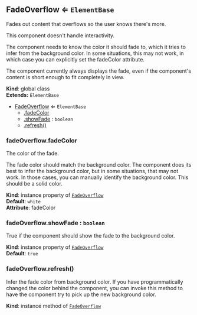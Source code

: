 <a name="FadeOverflow"></a>
## FadeOverflow ⇐ <code>ElementBase</code>
Fades out content that overflows so the user knows there's more.

This component doesn't handle interactivity.

The component needs to know the color it should fade to, which it tries to
infer from the background color. In some situations, this may not work, in
which case you can explicitly set the fadeColor attribute.

The component currently always displays the fade, even if the component's
content is short enough to fit completely in view.

**Kind**: global class  
**Extends:** <code>ElementBase</code>  

* [FadeOverflow](#FadeOverflow) ⇐ <code>ElementBase</code>
    * [.fadeColor](#FadeOverflow+fadeColor)
    * [.showFade](#FadeOverflow+showFade) : <code>boolean</code>
    * [.refresh()](#FadeOverflow+refresh)

<a name="FadeOverflow+fadeColor"></a>
### fadeOverflow.fadeColor
The color of the fade.

The fade color should match the background color. The component does its
best to infer the background color, but in some situations, that may not
work. In those cases, you can manually identify the background color.
This should be a solid color.

**Kind**: instance property of <code>[FadeOverflow](#FadeOverflow)</code>  
**Default**: <code>white</code>  
**Attribute**: fadeColor  
<a name="FadeOverflow+showFade"></a>
### fadeOverflow.showFade : <code>boolean</code>
True if the component should show the fade to the background color.

**Kind**: instance property of <code>[FadeOverflow](#FadeOverflow)</code>  
**Default**: <code>true</code>  
<a name="FadeOverflow+refresh"></a>
### fadeOverflow.refresh()
Infer the fade color from background color. If you have programmatically
changed the color behind the component, you can invoke this method to have
the component try to pick up the new background color.

**Kind**: instance method of <code>[FadeOverflow](#FadeOverflow)</code>  
